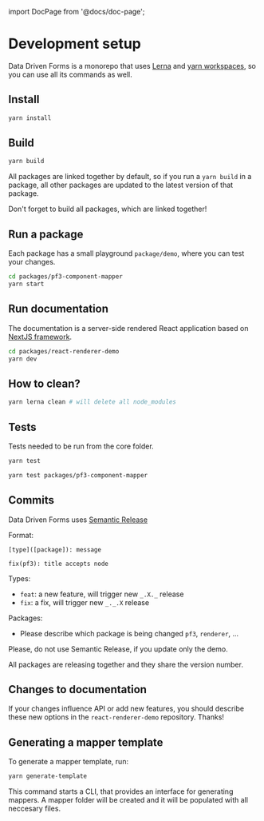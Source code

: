 import DocPage from '@docs/doc-page';

<DocPage>

# Development setup

Data Driven Forms is a monorepo that uses [Lerna](https://github.com/lerna/lerna) and [yarn workspaces](https://classic.yarnpkg.com/blog/2017/08/02/introducing-workspaces/), so you can use all its commands as well.

## Install

```bash
yarn install
```

## Build

```bash
yarn build
```

All packages are linked together by default, so if you run a `yarn build` in a package, all other packages are updated to the latest version of that package.

Don't forget to build all packages, which are linked together!

## Run a package

Each package has a small playground `package/demo`, where you can test your changes.

```bash
cd packages/pf3-component-mapper
yarn start
```

## Run documentation

The documentation is a server-side rendered React application based on [NextJS framework](https://nextjs.org/).

```bash
cd packages/react-renderer-demo
yarn dev
```

## How to clean?

```bash
yarn lerna clean # will delete all node_modules
```

## Tests

Tests needed to be run from the core folder.

```bash
yarn test

yarn test packages/pf3-component-mapper
```

## Commits

Data Driven Forms uses [Semantic Release](https://github.com/semantic-release/commit-analyzer)

Format:

```
[type]([package]): message

fix(pf3): title accepts node
```

Types:
- `feat`: a new feature, will trigger new `_.X._` release
- `fix`: a fix, will trigger new `_._.X` release

Packages:
- Please describe which package is being changed `pf3`, `renderer`, ...

Please, do not use Semantic Release, if you update only the demo.

All packages are releasing together and they share the version number.

## Changes to documentation

If your changes influence API or add new features, you should describe these new options in the `react-renderer-demo` repository. Thanks!

## Generating a mapper template

To generate a mapper template, run:

```bash
yarn generate-template
```

This command starts a CLI, that provides an interface for generating mappers. A mapper folder will be created and it will be populated with all neccesary files.

</DocPage>
